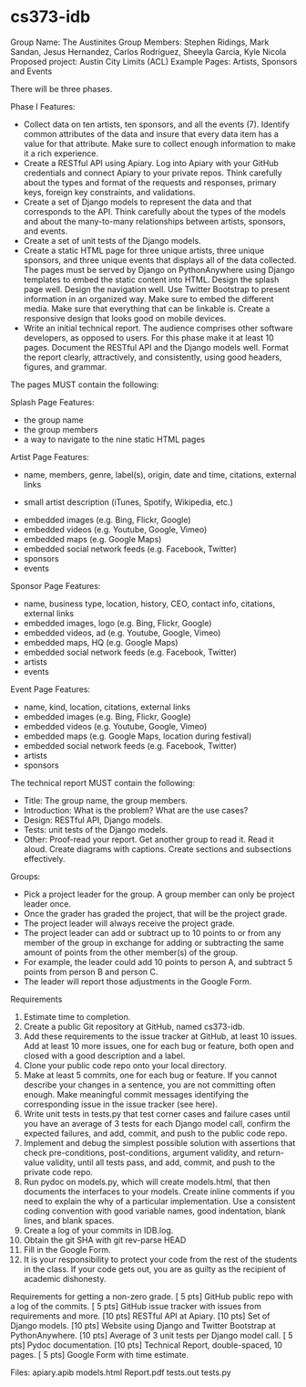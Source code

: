 cs373-idb
=========

Group Name:       The Austinites
Group Members:    Stephen Ridings, Mark Sandan, Jesus Hernandez, Carlos Rodriguez, Sheeyla Garcia, Kyle Nicola
Proposed project: Austin City Limits (ACL)
Example Pages:    Artists, Sponsors and Events



There will be three phases.

Phase I Features:
-   Collect data on ten artists, ten sponsors, and all the events (7).
    Identify common attributes of the data and insure that every data item has a value for that attribute.
    Make sure to collect enough information to make it a rich experience.
-   Create a RESTful API using Apiary. Log into Apiary with your GitHub credentials and connect Apiary to your private repos.
    Think carefully about the types and format of the requests and responses, primary keys, foreign key constraints, and validations.
-   Create a set of Django models to represent the data and that corresponds to the API.
    Think carefully about the types of the models and about the many-to-many relationships between artists, sponsors, and events.
-   Create a set of unit tests of the Django models.
-   Create a static HTML page for three unique artists, three unique sponsors, and three unique events that displays all of the data collected.
    The pages must be served by Django on PythonAnywhere using Django templates to embed the static content into HTML.
    Design the splash page well. Design the navigation well.
    Use Twitter Bootstrap to present information in an organized way. Make sure to embed the different media. Make sure that everything that can be linkable is.
    Create a responsive design that looks good on mobile devices.
-   Write an initial technical report.
    The audience comprises other software developers, as opposed to users.
    For this phase make it at least 10 pages.
    Document the RESTful API and the Django models well.
    Format the report clearly, attractively, and consistently, using good headers, figures, and grammar.



The pages MUST contain the following:

Splash Page Features:
- the group name
- the group members
- a way to navigate to the nine static HTML pages

Artist Page Features:
- name, members, genre, label(s), origin, date and time, citations, external links
* small artist description (iTunes, Spotify, Wikipedia, etc.)
- embedded images (e.g. Bing, Flickr, Google)
- embedded videos (e.g. Youtube, Google, Vimeo)
- embedded maps (e.g. Google Maps)
- embedded social network feeds (e.g. Facebook, Twitter)
- sponsors
- events

Sponsor Page Features:
- name, business type, location, history, CEO, contact info, citations, external links
- embedded images, logo (e.g. Bing, Flickr, Google)
- embedded videos, ad (e.g. Youtube, Google, Vimeo)
- embedded maps, HQ (e.g. Google Maps)
- embedded social network feeds (e.g. Facebook, Twitter)
- artists
- events

Event Page Features:
- name, kind, location, citations, external links
- embedded images (e.g. Bing, Flickr, Google)
- embedded videos (e.g. Youtube, Google, Vimeo)
- embedded maps (e.g. Google Maps, location during festival)
- embedded social network feeds (e.g. Facebook, Twitter)
- artists
- sponsors



The technical report MUST contain the following:
- Title:        The group name, the group members.
- Introduction: What is the problem? What are the use cases?
- Design:       RESTful API, Django models.
- Tests:        unit tests of the Django models.
- Other:        Proof-read your report. Get another group to read it. Read it aloud. 
                Create diagrams with captions.
                Create sections and subsections effectively.



Groups:
- Pick a project leader for the group. A group member can only be project leader once.
- Once the grader has graded the project, that will be the project grade.
- The project leader will always receive the project grade.
- The project leader can add or subtract up to 10 points to or from any member of the group in exchange for
  adding or subtracting the same amount of points from the other member(s) of the group.
- For example, the leader could add 10 points to person A, and subtract 5 points from person B and person C.
- The leader will report those adjustments in the Google Form.



Requirements
1.  Estimate time to completion.
2.  Create a public Git repository at GitHub, named cs373-idb.
3.  Add these requirements to the issue tracker at GitHub, at least 10 issues.
    Add at least 10 more issues, one for each bug or feature, both open and closed with a good description and a label.
4.  Clone your public code repo onto your local directory.
5.  Make at least 5 commits, one for each bug or feature.
    If you cannot describe your changes in a sentence, you are not committing often enough.
    Make meaningful commit messages identifying the corresponding issue in the issue tracker (see here).
6.  Write unit tests in tests.py that test corner cases and failure cases until you have an average of 3 tests for each Django model call, confirm the expected failures, and add, commit, and push to the public code repo.
7.  Implement and debug the simplest possible solution with assertions that check pre-conditions, post-conditions, argument validity, and return-value validity, until all tests pass, and add, commit, and push to the private code repo.
8.  Run pydoc on models.py, which will create models.html, that then documents the interfaces to your models.
    Create inline comments if you need to explain the why of a particular implementation.
    Use a consistent coding convention with good variable names, good indentation, blank lines, and blank spaces.
9.  Create a log of your commits in IDB.log.
10. Obtain the git SHA with git rev-parse HEAD
11. Fill in the Google Form.
12. It is your responsibility to protect your code from the rest of the students in the class. If your code gets out, you are as guilty as the recipient of academic dishonesty.



Requirements for getting a non-zero grade.
[ 5 pts] GitHub public repo with a log of the commits.
[ 5 pts] GitHub issue tracker with issues from requirements and more.
[10 pts] RESTful API at Apiary.
[10 pts] Set of Django models.
[10 pts] Website using Django and Twitter Bootstrap at PythonAnywhere.
[10 pts] Average of 3 unit tests per Django model call.
[ 5 pts] Pydoc documentation.
[10 pts] Technical Report, double-spaced, 10 pages.
[ 5 pts] Google Form with time estimate.



Files:
  apiary.apib
  models.html
  Report.pdf
  tests.out
  tests.py

